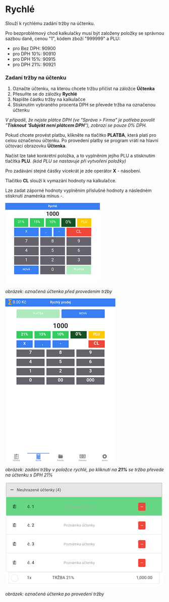 # Rychlé

Slouží k rychlému zadání tržby na účtenku.

Pro bezproblémový chod kalkulačky musí být založeny položky se správnou sazbou daně, cenou "1", kódem zboží "999999" a PLU:

* pro Bez DPH: 90900
* pro DPH 10%: 90910 
* pro DPH 15%: 90915
* pro DPH 21%: 90921

### Zadaní tržby na účtenku

1. Označte účtenku, na kterou chcete tržbu přičíst na záložce **Účtenka**
2. Přesuňte se do záložky **Rychlé** 
3. Napište částku tržby na kalkulačce
4. Stisknutím vybraného procenta DPH se převede tržba na označenou účtenku

_V případě, že nejste plátce DPH \(ve "Správa &gt; Firma" je potřeba povolit "**Tisknout 'Subjekt není plátcem DPH**"\), zobrazí se pouze 0% DPH._

Pokud chcete provést platbu, klikněte na tlačítko **PLATBA**, která platí pro celou označenou účtenku. Po provedení platby se program vrátí na hlavní účtovací obrazovku **Účtenka**.

Načíst lze také konkrétní položka, a to vyplněním jejího PLU a stisknutím tlačítka **PLU**. _\(kód PLU se nastavuje při vytvoření položky\)_

Pro zadávání stejné částky vícekrát je zde operátor **X** - násobení.

Tlačítko **CL** slouží k vymazání hodnoty na kalkulačce.

Lze zadat záporné hodnoty vyplněním příslušné hodnoty a následném stisknutí znaménka mínus -.

![](img/quick_after.png)

_obrázek: označená účtenka před provedením tržby_

![](img/quick_quick.png)

_obrázek: zadání tržby v položce rychlé, po kliknutí na **21%** se tržba převede na účtenku s DPH 21%_

![](img/quick_before.png)

_obrázek: označená účtenka po provedení tržby_

